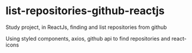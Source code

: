 # list-repositories-github-reactjs
Study project, in ReactJs, finding and list repositories from github

Using styled components, axios, github api to find repositories and react-icons
